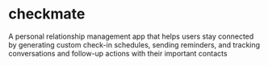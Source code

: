 # checkmate
A personal relationship management app that helps users stay connected by generating custom check-in schedules, sending reminders, and tracking conversations and follow-up actions with their important contacts
